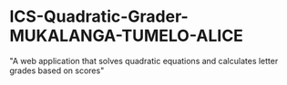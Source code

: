 # ICS-Quadratic-Grader-MUKALANGA-TUMELO-ALICE
"A web application that solves quadratic equations and calculates letter grades based on scores"
